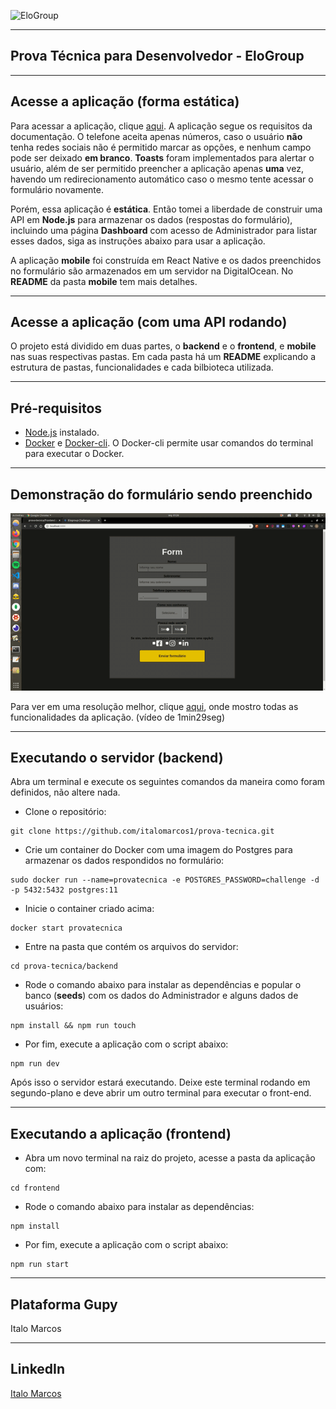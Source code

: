 ![EloGroup](EloGroup.png)

---
Prova Técnica para Desenvolvedor - EloGroup
---

---
Acesse a aplicação (forma estática)
---
Para acessar a aplicação, clique [aqui](https://pselogroup2020-italomarcos.netlify.com/). A aplicação segue os requisitos da documentação. O telefone aceita apenas números, caso o usuário **não** tenha redes sociais não é permitido marcar as opções, e nenhum campo pode ser deixado **em branco**.  **Toasts** foram implementados para alertar o usuário, além de ser permitido preencher a aplicação apenas **uma** vez, havendo um redirecionamento automático caso o mesmo tente acessar o formulário novamente.

Porém, essa aplicação é **estática**. Então tomei a liberdade de construir uma API em **Node.js** para armazenar os dados (respostas do formulário), incluindo uma página **Dashboard** com acesso de Administrador para listar esses dados, siga as instruções abaixo para usar a aplicação.

A aplicação **mobile** foi construída em React Native e os dados preenchidos no formulário são armazenados em um servidor na DigitalOcean. No **README** da pasta **mobile** tem mais detalhes.

---
Acesse a aplicação (com uma API rodando)
---
O projeto está dividido em duas partes, o **backend** e o **frontend**, e **mobile** nas suas respectivas pastas. Em cada pasta há um **README** explicando a estrutura de pastas, funcionalidades e cada bilbioteca utilizada.

---
Pré-requisitos
---

- [Node.js](https://nodejs.org/en/download/) instalado.
- [Docker](https://docs.docker.com/install/) e [Docker-cli](https://docs.docker.com/install/linux/docker-ce/ubuntu/#install-docker-engine---community-1). O Docker-cli permite usar comandos do terminal para executar o Docker.

---
Demonstração do formulário sendo preenchido
---

![demo](./take1.gif)

Para ver em uma resolução melhor, clique [aqui](https://youtu.be/3Eno1KbqFtc), onde mostro todas as funcionalidades da aplicação. (vídeo de 1min29seg)

---
Executando o servidor (backend)
---

Abra um terminal e execute os seguintes comandos da maneira como foram definidos, não altere nada.

- Clone o repositório:
```
git clone https://github.com/italomarcos1/prova-tecnica.git
```
- Crie um container do Docker com uma imagem do Postgres para armazenar os dados respondidos no formulário: 
```
sudo docker run --name=provatecnica -e POSTGRES_PASSWORD=challenge -d -p 5432:5432 postgres:11
```
- Inicie o container criado acima:
```
docker start provatecnica
```
- Entre na pasta que contém os arquivos do servidor:
```
cd prova-tecnica/backend
```
- Rode o comando abaixo para instalar as dependências e popular o banco (**seeds**) com os dados do Administrador e alguns dados de usuários:
```
npm install && npm run touch
```
- Por fim, execute a aplicação com o script abaixo:

```
npm run dev
```

Após isso o servidor estará executando. Deixe este terminal rodando em segundo-plano e deve abrir um outro terminal para executar o front-end.

---
Executando a aplicação (frontend)
---

- Abra um novo terminal na raiz do projeto, acesse a pasta da aplicação com:
```
cd frontend
```
- Rode o comando abaixo para instalar as dependências:
```
npm install
```
- Por fim, execute a aplicação com o script abaixo:

```
npm run start
```

---
Plataforma Gupy
---
Italo Marcos

---
LinkedIn
---
[Italo Marcos](https://www.linkedin.com/in/italomarcos1)

